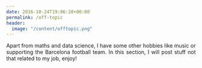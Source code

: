 ```yaml
---
date: 2016-10-24T19:06:28+00:00
permalink: /off-topic
header:
  image: "/content/offtopic.png"
---
```


<p style="text-align: justify;">
Apart from maths and data science, I have some other hobbies like music or supporting the Barcelona football team. In this section, I will post stuff not that related to my job, enjoy!
</p>
<!--&nbsp;

The following is just a tentative list of items to be documented:


<ul>


<li>Football Radio sync</li>




<li>Coding guides</li>




<li>CV ONG/NGO</li>




<li>Subtitles Format fix</li>




<li>Android game</li>


</ul>


-->

{% for post in site.posts %}
  {% if post.categories contains 'Off-topic' %}
    {% include archive-single.html %}
  {% endif %}
{% endfor %}
